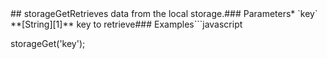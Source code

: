 <!-- Generated by documentation.js. Update this documentation by updating the source code. -->## storageGetRetrieves data from the local storage.### Parameters*   `key` **[String][1]** key to retrieve### Examples```javascript
storageGet('key');
```Returns **Any** Returns data from the local storage. Returns '' if key is not found**Meta***   **version**: 1.9.0[1]: https://developer.mozilla.org/docs/Web/JavaScript/Reference/Global_Objects/String
